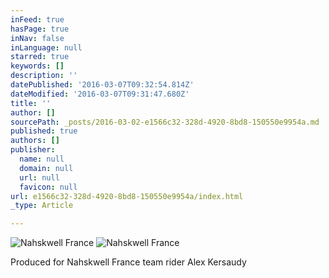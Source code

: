 ```yaml
---
inFeed: true
hasPage: true
inNav: false
inLanguage: null
starred: true
keywords: []
description: ''
datePublished: '2016-03-07T09:32:54.814Z'
dateModified: '2016-03-07T09:31:47.680Z'
title: ''
author: []
sourcePath: _posts/2016-03-02-e1566c32-328d-4920-8bd8-150550e9954a.md
published: true
authors: []
publisher:
  name: null
  domain: null
  url: null
  favicon: null
url: e1566c32-328d-4920-8bd8-150550e9954a/index.html
_type: Article

---
```

![Nahskwell France](https://s3-us-west-2.amazonaws.com/the-grid-img/p/01ceba15c8b2b1b5731dbdd54ddb3590262ac2f9.jpg)
![Nahskwell France](https://s3-us-west-2.amazonaws.com/the-grid-img/p/7a245315c2d69c018581b95c8471e0970c7822d1.jpg)

Produced for Nahskwell France team rider Alex Kersaudy